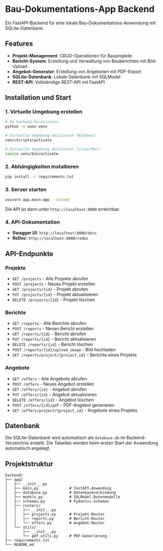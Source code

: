 # Bau-Dokumentations-App Backend

Ein FastAPI-Backend für eine lokale Bau-Dokumentations-Anwendung mit SQLite-Datenbank.

## Features

- **Projekt-Management**: CRUD-Operationen für Bauprojekte
- **Bericht-System**: Erstellung und Verwaltung von Bauberichten mit Bild-Upload
- **Angebot-Generator**: Erstellung von Angeboten mit PDF-Export
- **SQLite-Datenbank**: Lokale Datenbank mit SQLModel
- **REST-API**: Vollständige REST-API mit FastAPI

## Installation und Start

### 1. Virtuelle Umgebung erstellen

```bash
# Im backend-Verzeichnis
python -m venv venv

# Virtuelle Umgebung aktivieren (Windows)
venv\Scripts\activate

# Virtuelle Umgebung aktivieren (Linux/Mac)
source venv/bin/activate
```

### 2. Abhängigkeiten installieren

```bash
pip install -r requirements.txt
```

### 3. Server starten

```bash
uvicorn app.main:app --reload
```

Die API ist dann unter `http://localhost:8000` erreichbar.

### 4. API-Dokumentation

- **Swagger UI**: `http://localhost:8000/docs`
- **ReDoc**: `http://localhost:8000/redoc`

## API-Endpunkte

### Projekte
- `GET /projects` - Alle Projekte abrufen
- `POST /projects` - Neues Projekt erstellen
- `GET /projects/{id}` - Projekt abrufen
- `PUT /projects/{id}` - Projekt aktualisieren
- `DELETE /projects/{id}` - Projekt löschen

### Berichte
- `GET /reports` - Alle Berichte abrufen
- `POST /reports` - Neuen Bericht erstellen
- `GET /reports/{id}` - Bericht abrufen
- `PUT /reports/{id}` - Bericht aktualisieren
- `DELETE /reports/{id}` - Bericht löschen
- `POST /reports/{id}/upload_image` - Bild hochladen
- `GET /reports/project/{project_id}` - Berichte eines Projekts

### Angebote
- `GET /offers` - Alle Angebote abrufen
- `POST /offers` - Neues Angebot erstellen
- `GET /offers/{id}` - Angebot abrufen
- `PUT /offers/{id}` - Angebot aktualisieren
- `DELETE /offers/{id}` - Angebot löschen
- `POST /offers/{id}/pdf` - PDF-Angebot generieren
- `GET /offers/project/{project_id}` - Angebote eines Projekts

## Datenbank

Die SQLite-Datenbank wird automatisch als `database.db` im Backend-Verzeichnis erstellt. Die Tabellen werden beim ersten Start der Anwendung automatisch angelegt.

## Projektstruktur

```
backend/
├── app/
│   ├── __init__.py
│   ├── main.py              # FastAPI-Anwendung
│   ├── database.py          # Datenbankverbindung
│   ├── models.py            # SQLModel-Datenmodelle
│   ├── schemas.py           # Pydantic-Schemas
│   ├── routers/
│   │   ├── __init__.py
│   │   ├── projects.py      # Projekt-Router
│   │   ├── reports.py       # Bericht-Router
│   │   └── offers.py        # Angebot-Router
│   └── utils/
│       ├── __init__.py
│       └── pdf_utils.py     # PDF-Generierung
├── requirements.txt
└── README.md
```

